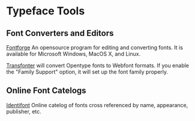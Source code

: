 # Typeface Tools

## Font Converters and Editors

[Fontforge](https://fontforge.github.io/en-US/)
An opensource program for editing and converting fonts. It is
available for Microsoft Windows, MacOS X, and Linux.

[Transfonter](https://transfonter.org/) will convert Opentype fonts to
Webfont formats. If you enable the "Family Support" option, it will
set up the font family properly.

## Online Font Catelogs

[Identifont](http://www.identifont.com/) Online catelog of fonts
cross referenced by name, appearance, publisher, etc.

